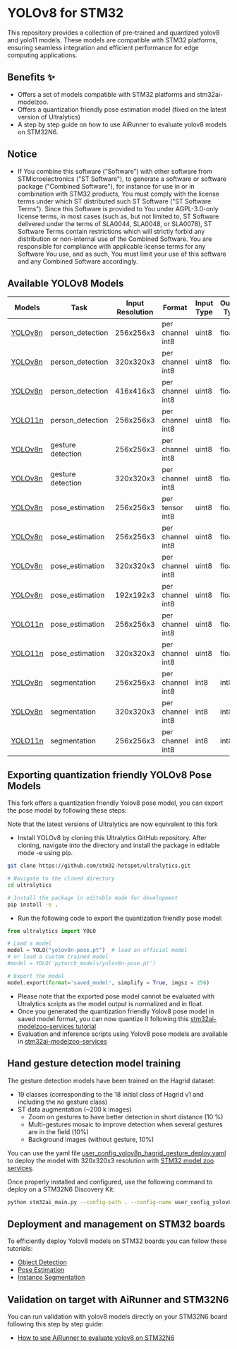 # YOLOv8 for STM32

This repository provides a collection of pre-trained and quantized yolov8 and yolo11 models. These models are compatible with STM32 platforms, ensuring seamless integration and efficient performance for edge computing applications.

## Benefits ✨
- Offers a set of models compatible with STM32 platforms and stm32ai-modelzoo.
- Offers a quantization friendly pose estimation model (fixed on the latest version of Ultralytics)
- A step by step guide on how to use AiRunner to evaluate yolov8 models on STM32N6.

## Notice
- If You combine this software (“Software”) with other software from STMicroelectronics ("ST Software"), to generate a software or software package ("Combined Software"), for instance for use in or in combination with STM32 products, You must comply with the license terms under which ST distributed such ST Software ("ST Software Terms"). Since this Software is provided to You under AGPL-3.0-only license terms, in most cases (such as, but not limited to, ST Software delivered under the terms of SLA0044, SLA0048, or SLA0078), ST Software Terms contain restrictions which will strictly forbid any distribution or non-internal use of the Combined Software. You are responsible for compliance with applicable license terms for any Software You use, and as such, You must limit your use of this software and any Combined Software accordingly.

## Available YOLOv8 Models


| Models                                                      | Task                 | Input Resolution  | Format                         | Input Type      | Output Type           |
|-------------------------------------------------------------|----------------------|-------------------|--------------------------------|-----------------|-----------------------|
| [YOLOv8n](stedgeai_models/object_detection/)                | person_detection     | 256x256x3         | per channel int8               | uint8           | float                 |
| [YOLOv8n](stedgeai_models/object_detection/)                | person_detection     | 320x320x3         | per channel int8               | uint8           | float                 |
| [YOLOv8n](stedgeai_models/object_detection/)                | person_detection     | 416x416x3         | per channel int8               | uint8           | float                 |
| [YOLO11n](stedgeai_models/object_detection/yolo11)          | person_detection     | 256x256x3         | per channel int8               | uint8           | float                 |
| [YOLOv8n](stedgeai_models/gesture_detection/)               | gesture detection    | 256x256x3         | per channel int8               | uint8           | float                 |
| [YOLOv8n](stedgeai_models/gesture_detection/)               | gesture detection    | 320x320x3         | per channel int8               | uint8           | float                 |
| [YOLOv8n](stedgeai_models/pose_estimation/)                 | pose_estimation      | 256x256x3         | per tensor int8                | uint8           | float                 |
| [YOLOv8n](stedgeai_models/pose_estimation/)                 | pose_estimation      | 256x256x3         | per channel int8               | uint8           | float                 |
| [YOLOv8n](stedgeai_models/pose_estimation/)                 | pose_estimation      | 320x320x3         | per channel int8               | uint8           | float                 |
| [YOLOv8n](stedgeai_models/pose_estimation/)                 | pose_estimation      | 192x192x3         | per channel int8               | uint8           | float                 |
| [YOLO11n](stedgeai_models/pose_estimation/yolo11)           | pose_estimation      | 256x256x3         | per channel int8               | uint8           | float                 |
| [YOLO11n](stedgeai_models/pose_estimation/yolo11)           | pose_estimation      | 320x320x3         | per channel int8               | uint8           | float                 |
| [YOLOv8n](stedgeai_models/segmentation/)                    | segmentation         | 256x256x3         | per channel int8               | int8            | int8                  |
| [YOLOv8n](stedgeai_models/segmentation/)                    | segmentation         | 320x320x3         | per channel int8               | int8            | int8                  |
| [YOLO11n](stedgeai_models/segmentation/yolo11)              | segmentation         | 256x256x3         | per channel int8               | int8            | int8                  |

## Exporting quantization friendly YOLOv8 Pose Models

This fork offers a quantization friendly Yolov8 pose model, you can export the pose model by following these steps:

Note that the latest versions of Ultralytics are now equivalent to this fork
- Install YOLOv8 by cloning this Ultralytics GitHub repository. After cloning, navigate into the directory and install the package in editable mode -e using pip.
```bash
git clone https://github.com/stm32-hotspot/ultralytics.git

# Navigate to the cloned directory
cd ultralytics

# Install the package in editable mode for development
pip install -e .
```

- Run the following code to export the quantization friendly pose model:

```python
from ultralytics import YOLO

# Load a model
model = YOLO("yolov8n-pose.pt")  # load an official model
# or load a custom trained model
#model = YOLO('pytorch_models/yolov8n-pose.pt')

# Export the model
model.export(format='saved_model', simplify = True, imgsz = 256)
```

- Please note that the exported pose model cannot be evaluated with Utralytics scripts as the model output is normalized and in float.
- Once you generated the quantization friendly Yolov8 pose model in saved model format, you can now quantize it following this [stm32ai-modelzoo-services tutorial](https://github.com/STMicroelectronics/stm32ai-modelzoo-services/tree/main/tutorials/scripts/yolov8_quantization)
- Evaluation and inference scripts using Yolov8 pose models are available in [stm32ai-modelzoo-services](https://github.com/STMicroelectronics/stm32ai-modelzoo-services)

## Hand gesture detection model training
The gesture detection models have been trained on the Hagrid dataset:
- 19 classes (corresponding to the 18 initial class of Hagrid v1 and including the no gesture class)
- ST data augmentation (~200 k images)
    - Zoom on gestures to have better detection in short distance (10 %)
    - Multi-gestures mosaic to improve detection when several gestures are in the field (10%)
    - Background images (without gesture, 10%)

You can use the yaml file [user_config_yolov8n_hagrid_gesture_deploy.yaml](stedgeai_models/gesture_detection/user_config_yolov8n_hagrid_gesture_deploy.yaml) to deploy the model with 320x320x3 resolution with [STM32 model zoo services](https://github.com/STMicroelectronics/stm32ai-modelzoo-services/tree/main/object_detection).

Once properly installed and configured, use the following command to deploy on a STM32N6 Discovery Kit:

```bash
python stm32ai_main.py --config-path . --config-name user_config_yolov8n_hand_gesture.yaml
```


## Deployment and management on STM32 boards

To efficiently deploy Yolov8 models on STM32 boards you can follow these tutorials:
-	[Object Detection](https://github.com/STMicroelectronics/stm32ai-modelzoo-services/blob/main/object_detection/deployment/doc/tuto/How_to_deploy_yolov8_yolov5_object_detection.md)
-	[Pose Estimation](https://github.com/STMicroelectronics/stm32ai-modelzoo-services/blob/main/pose_estimation/deployment/doc/tuto/How_to_deploy_yolov8_pose_estimation.md)
-	[Instance Segmentation](https://github.com/STMicroelectronics/stm32ai-modelzoo-services/blob/main/instance_segmentation/deployment/doc/tuto/How_to_deploy_yolov8_instance_segmentation.md)

## Validation on target with AiRunner and STM32N6
You can run validation with yolov8 models directly on your STM32N6 board following this step by step guide:
- [How to use AiRunner to evaluate yolov8 on STM32N6](tutorials/How_to_use_AiRunner_to_evaluate_yolov8_on_STM32N6.md)
